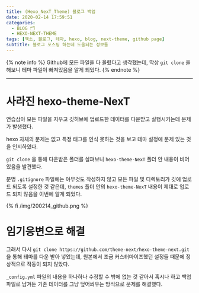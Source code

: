 ```yaml
---
title: (Hexo_NexT_Theme) 블로그 백업
date: 2020-02-14 17:59:51
categories:
  - BLOG 🗂
  - HEXO-NEXT-THEME
tags: [헥소, 블로그, 테마, hexo, blog, next-theme, github page]
subtitle: 블로그 포스팅 하는데 도움되는 정보들
---
```


{% note info %}
Github에 모든 파일을 다 올렸다고 생각했는데,
막상 `git clone` 을 해보니 테마 파일이 빠져있음을 알게 되었다.
{% endnote %}

---

# 사라진 hexo-theme-NexT

연습삼아 모든 파일을 지우고 깃허브에 업로드한 데이터를 다운받고 실행시키는데 문제가 발생했다.

hexo 자체의 문제는 없고 특정 태그를 인식 못하는 것을 보고 테마 설정에 문제 있는 것을 인지하였다.

`git clone` 을 통해 다운받은 폴더를 살펴보니 `hexo-theme-NexT` 폴더 안 내용이 비어있음을 발견했다.

분명 `.gitignore` 파일에는 아무것도 작성하지 않고 모든 파일 및 디렉토리가 깃에 업로드 되도록 설정한 것 같은데,
`themes` 폴더 안의 `hexo-theme-NexT` 내용이 제대로 업로드 되지 않음을 이번에 알게 되었다.

{% fi /img/200214_github.png %}

# 임기응변으로 해결

그래서 다시 `git clone https://github.com/theme-next/hexo-theme-next.git` 을 통해 테마를 다운 받아 넣었는데,
원본에서 조금 커스터마이즈했던 설정들 때문에 정상적으로 작동이 되지 않았다.

`_config.yml` 파일의 내용을 하나하나 수정할 수 밖에 없는 것 같아서
혹시나 하고 백업 파일로 남겨둔 기존 데이터를 그냥 덮어씌우는 방식으로 문제를 해결했다.
